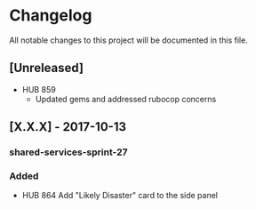 # Changelog
All notable changes to this project will be documented in this file.

## [Unreleased]

  - HUB 859
    - Updated gems and addressed rubocop concerns

## [X.X.X] - 2017-10-13
### shared-services-sprint-27
### Added

  - HUB 864 Add "Likely Disaster" card to the side panel

